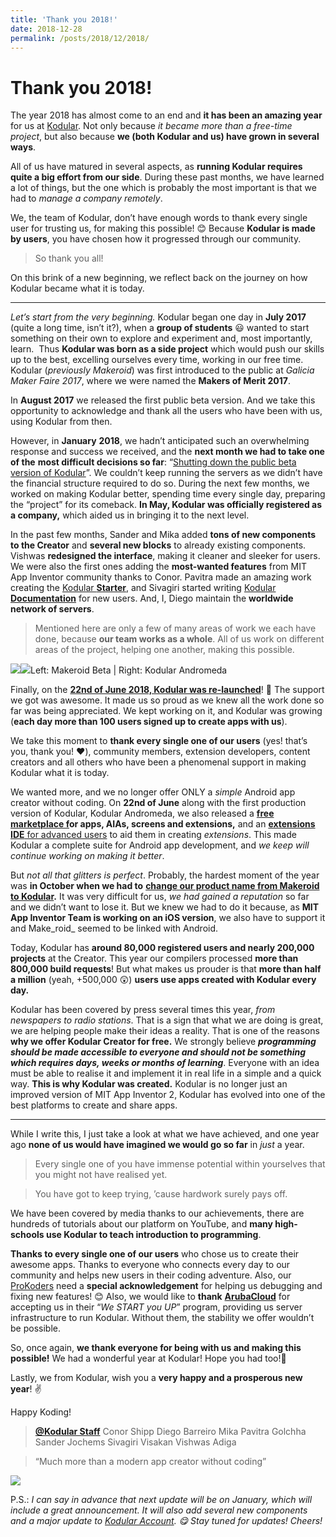 ```yaml
---
title: 'Thank you 2018!'
date: 2018-12-28
permalink: /posts/2018/12/2018/
---
```


# Thank you 2018!

The year 2018 has almost come to an end and **it has been an amazing year** for us at [Kodular](https://www.kodular.io). Not only because _it became more than a free-time project_, but also because **we (both Kodular and us) have grown in several ways**.

All of us have matured in several aspects, as **running Kodular requires quite a big effort from our side**. During these past months, we have learned a lot of things, but the one which is probably the most important is that we had to _manage a company remotely_.

We, the team of Kodular, don’t have enough words to thank every single user for trusting us, for making this possible! 😊
Because **Kodular is made by users**, you have chosen how it progressed through our community.

> So thank you all!

On this brink of a new beginning, we reflect back on the journey on how Kodular became what it is today.

* * *

_Let’s start from the very beginning._ Kodular began one day in **July 2017** (quite a long time, isn’t it?), when a **group of students** 😃 wanted to start something on their own to explore and experiment and, most importantly, learn. 
Thus **Kodular was born as a side project** which would push our skills up to the best, excelling ourselves every time, working in our free time.
Kodular (_previously Makeroid_) was first introduced to the public at _Galicia Maker Faire 2017_, where we were named the **Makers of Merit 2017**.

In **August 2017** we released the first public beta version. And we take this opportunity to acknowledge and thank all the users who have been with us, using Kodular from then.

However, in **January** **2018**, we hadn’t anticipated such an overwhelming response and success we received, and the **next month we had to take one of the** **most difficult decisions so far**: “[Shutting down the public beta version of Kodular](https://community.kodular.io/t/makeroid-the-present-and-the-future/2603)”. We couldn’t keep running the servers as we didn’t have the financial structure required to do so.
During the next few months, we worked on making Kodular better, spending time every single day, preparing the “project” for its comeback. **In May, Kodular was officially registered as a company,** which aided us in bringing it to the next level.

In the past few months, Sander and Mika added **tons of new components to the Creator** and **several new blocks** to already existing components. Vishwas **redesigned the interface**, making it cleaner and sleeker for users. We were also the first ones adding the **most-wanted features** from MIT App Inventor community thanks to Conor. Pavitra made an amazing work creating the [Kodular **Starter**](https://starter.kodular.io), and Sivagiri started writing [Kodular **Documentation**](https://docs.kodular.io) for new users. And, I, Diego maintain the **worldwide network of servers**.

> Mentioned here are only a few of many areas of work we each have done, because **our team works as a whole**.
> All of us work on different areas of the project, helping one another, making this possible.

![](https://cdn-images-1.medium.com/max/1200/1*NPIws6sWS7TdCpilTw4t5w.jpeg)![](https://cdn-images-1.medium.com/max/1200/1*Vf2LjejzPD7Q9WBng3q7wQ.jpeg)Left: Makeroid Beta | Right: Kodular Andromeda

Finally, on the [**22nd of June 2018, Kodular was re-launched**](https://community.kodular.io/t/makeroid-relaunched/5031)! 🎉
The support we got was awesome. It made us so proud as we knew all the work done so far was being appreciated.
We kept working on it, and Kodular was growing (**each day more than 100 users signed up to create apps with us**).

We take this moment to **thank every single one of our users** (yes! that’s you, thank you! ❤️), community members, extension developers, content creators and all others who have been a phenomenal support in making Kodular what it is today.

We wanted more, and we no longer offer ONLY a _simple_ Android app creator without coding. On **22nd of June** along with the first production version of Kodular, Kodular Andromeda, we also released a [**free marketplace f**](https://store.kodular.io)**or apps, AIAs, screens and extensions,** and an [**extensions IDE** for advanced users](https://ide.kodular.io) to aid them in creating _extensions_.
This made Kodular a complete suite for Android app development, and _we keep will continue working on making it better_.

But _not all that glitters is perfect_. Probably, the hardest moment of the year was **in October when we had to** [**change our product name from Makeroid to Kodular**](https://community.kodular.io/t/kodular/11959)**.** It was very difficult for us, _we had gained a reputation_ so far and we didn’t want to lose it. But we knew we had to do it because, as **MIT App Inventor Team is working on an iOS version**, we also have to support it and Make_roid_ seemed to be linked with Android.

Today, Kodular has **around 80,000 registered users and nearly 200,000 projects** at the Creator. This year our compilers processed **more than 800,000 build requests**!
But what makes us prouder is that **more than half a million** (yeah, +500,000 😲) **users use apps created with Kodular every day.**

Kodular has been covered by press several times this year, _from newspapers to radio stations_. That is a sign that what we are doing is great, we are helping people make their ideas a reality.
That is one of the reasons **why we offer Kodular Creator for free.** We strongly believe **_programming should be made accessible to everyone and should not be something which requires days, weeks or months of learning_**. Everyone with an idea must be able to realise it and implement it in real life in a simple and a quick way.
**This is why Kodular was created.** Kodular is no longer just an improved version of MIT App Inventor 2, Kodular has evolved into one of the best platforms to create and share apps.

* * *

While I write this, I just take a look at what we have achieved, and one year ago **none of us would have imagined we would go so far** in _just_ a year.

> Every single one of you have immense potential within yourselves that you might not have realised yet.

> You have got to keep trying, ’cause hardwork surely pays off.

We have been covered by media thanks to our achievements, there are hundreds of tutorials about our platform on YouTube, and **many high-schools use Kodular to teach introduction to programming**.

**Thanks to every single one of our users** who chose us to create their awesome apps. Thanks to everyone who connects every day to our community and helps new users in their coding adventure. Also, our [ProKoders](https://community.kodular.io/groups/ProKoders) need a **special acknowledgement** for helping us debugging and fixing new features! 😊
Also, we would like to **thank** [**ArubaCloud**](https://www.arubacloud.com/) for accepting us in their “_We START you UP_” program, providing us server infrastructure to run Kodular. Without them, the stability we offer wouldn’t be possible.

So, once again, **we thank everyone for being with us and making this possible!** We had a wonderful year at Kodular! Hope you had too!👏

Lastly, we from Kodular, wish you a **very happy and a prosperous new year**! ✌

Happy Koding!

> [**@Kodular Staff**](https://www.kodular.io/team)
> Conor Shipp
> Diego Barreiro
> Mika
> Pavitra Golchha
> Sander Jochems
> Sivagiri Visakan
> Vishwas Adiga

> “Much more than a modern app creator without coding”

![](https://cdn-images-1.medium.com/max/1200/1*wjxYBjFbnozx4Ak2ZPy22g.png)

P.S.: _I can say in advance that next update will be on January, which will include a great announcement. It will also add several new components and a major update to_ [_Kodular Account_](https://account.kodular.io)_. 😋
Stay tuned for updates! Cheers!_
